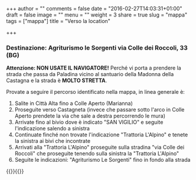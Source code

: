 +++
author = ""
comments = false
date = "2016-02-27T14:03:31+01:00"
draft = false
image = ""
menu = ""
weight = 3
share = true
slug = "mappa"
tags = ["mappa"]
title = "Verso la location"

+++

### Destinazione: Agriturismo le Sorgenti via Colle dei Roccoli, 33 (BG)


**Attenzione: NON USATE IL NAVIGATORE!** Perché vi porta a prendere la strada che passa da Paladina vicino al santuario della Madonna della Castagna e la strada è **MOLTO STRETTA**. 


Provate a seguire il percorso identificato nella mappa, in linea generale è: 


1. Salite in Città Alta fino a Colle Aperto (Marianna)
2. Proseguite verso Castagneta (invece che passare sotto l'arco in Colle Aperto prendete la via che sale a destra percorrendo le mura)
3. Arrivate fino al bivio dove è indicato "SAN VIGILIO" e seguite l'indicazione salendo a sinistra
4. Continuate finché non trovate l'indicazione "Trattoria L'Alpino" e tenete la sinistra ai bivi che incontrate
5. Arrivati alla "Trattoria L'Alpino" proseguite sulla stradina "via Colle dei Roccoli" che proseguite tenendo sulla sinistra la "Trattoria L'Alpino"
6. Seguite le indicazioni: "Agriturismo Le Sorgenti" fino in fondo alla strada


{{<map>}}{{</map>}}
